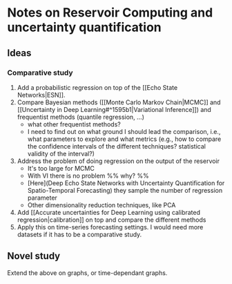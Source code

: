 # Notes on Reservoir Computing and uncertainty quantification
## Ideas
### Comparative study
1) Add a probabilistic regression on top of the [[Echo State Networks|ESN]].
2) Compare Bayesian methods ([[Monte Carlo Markov Chain|MCMC]] and [[Uncertainty in Deep Learning#^1595b1|Variational Inference]]) and frequentist methods (quantile regression, ...)
	- what other frequentist methods?
	- I need to find out on what ground I should lead the comparison, i.e., what parameters to explore and what metrics (e.g., how to compare the confidence intervals of the different techniques? statistical validity of the interval?)
3) Address the problem of doing regression on the output of the reservoir
	- It's too large for MCMC
	- With VI there is no problem %% why? %%
	- [Here](Deep Echo State Networks with Uncertainty Quantification for Spatio-Temporal Forecasting) they sample the number of regression parameter
	- Other dimensionality reduction techniques, like PCA
4) Add [[Accurate uncertainties for Deep Learning using calibrated regression|calibration]] on top and compare the different methods
5) Apply this on time-series forecasting settings. I would need more datasets if it has to be a comparative study.

## Novel study
Extend the above on graphs, or time-dependant graphs.



